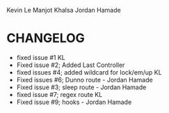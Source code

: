 Kevin Le
Manjot Khalsa
Jordan Hamade

CHANGELOG
=========

- fixed issue #1 KL
- Fixed issue #2; Added Last Controller
- fixed issues #4; added wildcard for lock/em/up KL
- Fixed issues #6; Dunno route - Jordan Hamade
- Fixed issue #3; sleep route - Jordan Hamade
- fixed issue #7; regex route KL
- Fixed issue #9; hooks - Jordan Hamade

